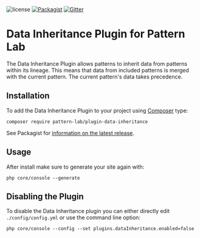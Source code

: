 ![license](https://img.shields.io/github/license/pattern-lab/plugin-php-data-inheritance.svg)
[![Packagist](https://img.shields.io/packagist/v/pattern-lab/plugin-data-inheritance.svg)](https://packagist.org/packages/pattern-lab/plugin-data-inheritance) [![Gitter](https://img.shields.io/gitter/room/pattern-lab/php.svg)](https://gitter.im/pattern-lab/php)

# Data Inheritance Plugin for Pattern Lab

The Data Inheritance Plugin allows patterns to inherit data from patterns within its lineage. This means that data from included patterns is merged with the current pattern. The current pattern's data takes precedence.

## Installation

To add the Data Inheritance Plugin to your project using [Composer](https://getcomposer.org/) type:

    composer require pattern-lab/plugin-data-inheritance

See Packagist for [information on the latest release](https://packagist.org/packages/pattern-lab/plugin-data-inheritance).

## Usage

After install make sure to generate your site again with:

    php core/console --generate


## Disabling the Plugin

To disable the Data Inheritance plugin you can either directly edit `./config/config.yml` or use the command line option:

    php core/console --config --set plugins.dataInheritance.enabled=false
